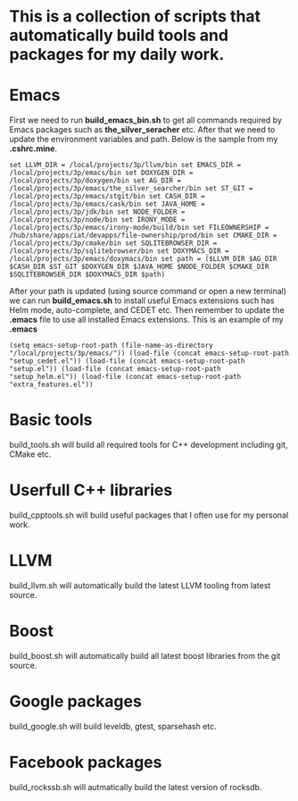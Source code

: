 This is a collection of scripts that automatically build tools and packages for my daily work.
========================================================================================

# Emacs #

First we need to run **build_emacs_bin.sh** to get all commands required by Emacs packages such as **the_silver_seracher** etc. After that we need to update the environment variables and path. Below is the sample from my **.cshrc.mine**.

`set LLVM_DIR = /local/projects/3p/llvm/bin
set EMACS_DIR = /local/projects/3p/emacs/bin
set DOXYGEN_DIR = /local/projects/3p/doxygen/bin
set AG_DIR = /local/projects/3p/emacs/the_silver_searcher/bin
set ST_GIT = /local/projects/3p/emacs/stgit/bin
set CASH_DIR = /local/projects/3p/emacs/cask/bin
set JAVA_HOME = /local/projects/3p/jdk/bin
set NODE_FOLDER = /local/projects/3p/node/bin
set IRONY_MODE = /local/projects/3p/emacs/irony-mode/build/bin
set FILEOWNERSHIP = /hub/share/apps/iat/devapps/file-ownership/prod/bin
set CMAKE_DIR = /local/projects/3p/cmake/bin
set SQLITEBROWSER_DIR = /local/projects/3p/sqlitebrowser/bin
set DOXYMACS_DIR = /local/projects/3p/emacs/doxymacs/bin
set path = ($LLVM_DIR $AG_DIR $CASH_DIR $ST_GIT $DOXYGEN_DIR $JAVA_HOME $NODE_FOLDER $CMAKE_DIR $SQLITEBROWSER_DIR $DOXYMACS_DIR $path)`

After your path is updated (using source command or open a new terminal) we can run **build_emacs.sh** to install useful Emacs extensions such has Helm mode, auto-complete, and CEDET etc. Then remember to update the **.emacs** file to use all installed Emacs extensions. This is an example of my **.emacs**

`(setq emacs-setup-root-path (file-name-as-directory "/local/projects/3p/emacs/"))
(load-file (concat emacs-setup-root-path "setup_cedet.el"))
(load-file (concat emacs-setup-root-path "setup.el"))
(load-file (concat emacs-setup-root-path "setup_helm.el"))
(load-file (concat emacs-setup-root-path "extra_features.el"))
`
# Basic tools #
build_tools.sh will build all required tools for C++ development including git, CMake etc.

# Userfull C++ libraries #
build_cpptools.sh will build useful packages that I often use for my personal work.

# LLVM #
build_llvm.sh will automatically build the latest LLVM tooling from latest source. 

# Boost #
build_boost.sh will automatically build all latest boost libraries from the git source.

# Google packages #
build_google.sh will build leveldb, gtest, sparsehash etc.

# Facebook packages #
build_rockssb.sh will autmatically build the latest version of rocksdb.
